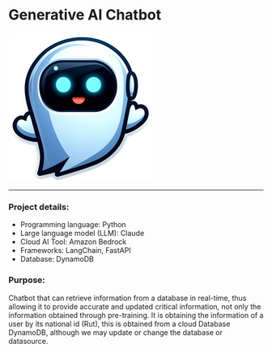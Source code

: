 # Generative AI Chatbot
![alt Chatbot](docs/images/chatbot.png)

---

### Project details:
* Programming language: Python 
* Large language model (LLM): Claude 
* Cloud AI Tool: Amazon Bedrock 
* Frameworks: LangChain, FastAPI 
* Database: DynamoDB 

### Purpose:
Chatbot that can retrieve information from a database in real-time, thus allowing it to provide accurate and updated critical information, not only the information obtained through pre-training. It is obtaining the information of a user by its national id (Rut), this is obtained from a cloud Database DynamoDB, although we may update or change the database or datasource.